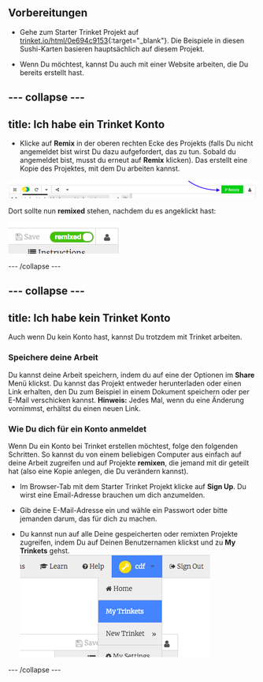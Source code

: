 ## Vorbereitungen

- Gehe zum Starter Trinket Projekt auf [trinket.io/html/0e694c9153](https://trinket.io/html/0e694c9153){:target="_blank"}. Die Beispiele in diesen Sushi-Karten basieren hauptsächlich auf diesem Projekt.

- Wenn Du möchtest, kannst Du auch mit einer Website arbeiten, die Du bereits erstellt hast.

--- collapse ---
---
title: Ich habe ein Trinket Konto
---

- Klicke auf **Remix** in der oberen rechten Ecke des Projekts (falls Du nicht angemeldet bist wirst Du dazu aufgefordert, das zu tun. Sobald du angemeldet bist, musst du erneut auf **Remix** klicken). Das erstellt eine Kopie des Projektes, mit dem Du arbeiten kannst. 

![Remix-Schaltfläche](images/tktRemixButtonArrow.png)

Dort sollte nun **remixed** stehen, nachdem du es angeklickt hast:

![Auf der Schaltfläche steht nun "remixed"](images/tktRemixedSmall.png)

--- /collapse ---

--- collapse ---
---
title: Ich habe kein Trinket Konto
---

Auch wenn Du kein Konto hast, kannst Du trotzdem mit Trinket arbeiten.

### Speichere deine Arbeit

Du kannst deine Arbeit speichern, indem du auf eine der Optionen im **Share** Menü klickst. Du kannst das Projekt entweder herunterladen oder einen Link erhalten, den Du zum Beispiel in einem Dokument speichern oder per E-Mail verschicken kannst. **Hinweis:** Jedes Mal, wenn du eine Änderung vornimmst, erhältst du einen neuen Link.

### Wie Du dich für ein Konto anmeldet

Wenn Du ein Konto bei Trinket erstellen möchtest, folge den folgenden Schritten. So kannst du von einem beliebigen Computer aus einfach auf deine Arbeit zugreifen und auf Projekte **remixen**, die jemand mit dir geteilt hat (also eine Kopie anlegen, die Du verändern kannst).

- Im Browser-Tab mit dem Starter Trinket Projekt klicke auf **Sign Up**. Du wirst eine Email-Adresse brauchen um dich anzumelden.

- Gib deine E-Mail-Adresse ein und wähle ein Passwort oder bitte jemanden darum, das für dich zu machen.

- Du kannst nun auf alle Deine gespeicherten oder remixten Projekte zugreifen, indem Du auf Deinen Benutzernamen klickst und zu **My Trinkets** gehst. !["MyTrinkets" Menü-Element](images/myTrinketsMenu.png)

--- /collapse ---